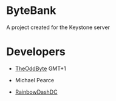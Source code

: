 ByteBank
========

A project created for the Keystone server


Developers
============
- [TheOddByte](http://theoddbyte.github.io/) GMT+1

- Michael Pearce

- [RainbowDashDC](https://rainbowdashdc.github.io/)

